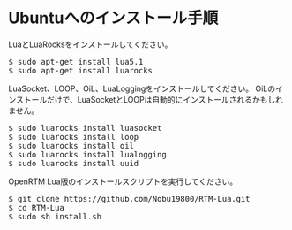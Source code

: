 # Ubuntuへのインストール手順

LuaとLuaRocksをインストールしてください。

<pre>
$ sudo apt-get install lua5.1
$ sudo apt-get install luarocks
</pre>


LuaSocket、LOOP、OiL、LuaLoggingをインストールしてください。
OiLのインストールだけで、LuaSocketとLOOPは自動的にインストールされるかもしれません。

<pre>
$ sudo luarocks install luasocket
$ sudo luarocks install loop
$ sudo luarocks install oil
$ sudo luarocks install lualogging
$ sudo luarocks install uuid
</pre>

OpenRTM Lua版のインストールスクリプトを実行してください。

<pre>
$ git clone https://github.com/Nobu19800/RTM-Lua.git
$ cd RTM-Lua
$ sudo sh install.sh
</pre>
